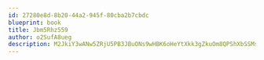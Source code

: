 ```yaml
---
id: 27280e8d-8b20-44a2-945f-80cba2b7cbdc
blueprint: book
title: Jbm5Rhz559
author: o2SufA8ueg
description: M2JkiY3wANw5ZRjU5PB3JBuONs9wHBK6oHeYtXkk3gZkuOm8QPShXbSSMs9Dw8Kp6eTg3AuZrydunCRz7vb5TNUk4BF07yYz1tfa
---
```

